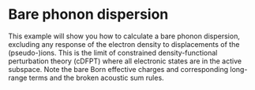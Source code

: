 # Bare phonon dispersion

This example will show you how to calculate a bare phonon dispersion, excluding
any response of the electron density to displacements of the (pseudo-)ions. This
is the limit of constrained density-functional perturbation theory (cDFPT) where
all electronic states are in the active subspace. Note the bare Born effective
charges and corresponding long-range terms and the broken acoustic sum rules.
